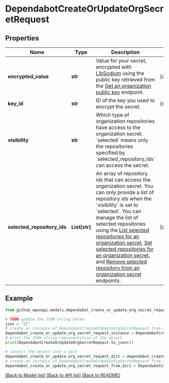 # DependabotCreateOrUpdateOrgSecretRequest


## Properties

Name | Type | Description | Notes
------------ | ------------- | ------------- | -------------
**encrypted_value** | **str** | Value for your secret, encrypted with [LibSodium](https://libsodium.gitbook.io/doc/bindings_for_other_languages) using the public key retrieved from the [Get an organization public key](https://docs.github.com/rest/dependabot/secrets#get-an-organization-public-key) endpoint. | [optional] 
**key_id** | **str** | ID of the key you used to encrypt the secret. | [optional] 
**visibility** | **str** | Which type of organization repositories have access to the organization secret. &#x60;selected&#x60; means only the repositories specified by &#x60;selected_repository_ids&#x60; can access the secret. | 
**selected_repository_ids** | **List[str]** | An array of repository ids that can access the organization secret. You can only provide a list of repository ids when the &#x60;visibility&#x60; is set to &#x60;selected&#x60;. You can manage the list of selected repositories using the [List selected repositories for an organization secret](https://docs.github.com/rest/dependabot/secrets#list-selected-repositories-for-an-organization-secret), [Set selected repositories for an organization secret](https://docs.github.com/rest/dependabot/secrets#set-selected-repositories-for-an-organization-secret), and [Remove selected repository from an organization secret](https://docs.github.com/rest/dependabot/secrets#remove-selected-repository-from-an-organization-secret) endpoints. | [optional] 

## Example

```python
from github_openapi.models.dependabot_create_or_update_org_secret_request import DependabotCreateOrUpdateOrgSecretRequest

# TODO update the JSON string below
json = "{}"
# create an instance of DependabotCreateOrUpdateOrgSecretRequest from a JSON string
dependabot_create_or_update_org_secret_request_instance = DependabotCreateOrUpdateOrgSecretRequest.from_json(json)
# print the JSON string representation of the object
print(DependabotCreateOrUpdateOrgSecretRequest.to_json())

# convert the object into a dict
dependabot_create_or_update_org_secret_request_dict = dependabot_create_or_update_org_secret_request_instance.to_dict()
# create an instance of DependabotCreateOrUpdateOrgSecretRequest from a dict
dependabot_create_or_update_org_secret_request_from_dict = DependabotCreateOrUpdateOrgSecretRequest.from_dict(dependabot_create_or_update_org_secret_request_dict)
```
[[Back to Model list]](../README.md#documentation-for-models) [[Back to API list]](../README.md#documentation-for-api-endpoints) [[Back to README]](../README.md)


